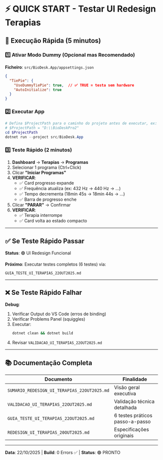 # ⚡ QUICK START - Testar UI Redesign Terapias

## 🚀 Execução Rápida (5 minutos)

### 1️⃣ Ativar Modo Dummy (Opcional mas Recomendado)

**Ficheiro**: `src/BioDesk.App/appsettings.json`

```json
{
  "TiePie": {
    "UseDummyTiePie": true,  // ✅ TRUE = testa sem hardware
    "AutoInitialize": true
  }
}
```

### 2️⃣ Executar App

```powershell
# Defina $ProjectPath para o caminho do projeto antes de executar, ex:
# $ProjectPath = "D:\\BioDeskPro2"
cd $ProjectPath
dotnet run --project src/BioDesk.App
```

### 3️⃣ Teste Rápido (2 minutos)

1. **Dashboard** → **Terapias** → **Programas**
2. Selecionar 1 programa (Ctrl+Click)
3. Clicar **"Iniciar Programas"**
4. **VERIFICAR**:
   - ✅ Card progresso expande
   - ✅ Frequência atualiza (ex: 432 Hz → 440 Hz → ...)
   - ✅ Tempo decrementa (18min 45s → 18min 44s → ...)
   - ✅ Barra de progresso enche
5. Clicar **"PARAR"** → Confirmar
6. **VERIFICAR**:
   - ✅ Terapia interrompe
   - ✅ Card volta ao estado compacto

---

## ✅ Se Teste Rápido Passar

**Status**: 🟢 UI Redesign Funcional

**Próximo**: Executar testes completos (6 testes) via:
```
GUIA_TESTE_UI_TERAPIAS_22OUT2025.md
```

---

## ❌ Se Teste Rápido Falhar

**Debug**:
1. Verificar Output do VS Code (erros de binding)
2. Verificar Problems Panel (squiggles)
3. Executar:
   ```bash
   dotnet clean && dotnet build
   ```
4. Revisar `VALIDACAO_UI_TERAPIAS_22OUT2025.md`

---

## 📚 Documentação Completa

| Documento | Finalidade |
|-----------|-----------|
| `SUMARIO_REDESIGN_UI_TERAPIAS_22OUT2025.md` | Visão geral executiva |
| `VALIDACAO_UI_TERAPIAS_22OUT2025.md` | Validação técnica detalhada |
| `GUIA_TESTE_UI_TERAPIAS_22OUT2025.md` | 6 testes práticos passo-a-passo |
| `REDESIGN_UI_TERAPIAS_20OUT2025.md` | Especificações originais |

---

**Data**: 22/10/2025 | **Build**: 0 Errors ✅ | **Status**: 🟢 PRONTO
